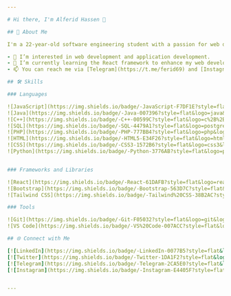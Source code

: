 ```yaml
---

# Hi there, I'm Alferid Hassen 👋

## 🚀 About Me

I'm a 22-year-old software engineering student with a passion for web design and application development.

- 👀 I’m interested in web development and application development.
- 🌱 I’m currently learning the React framework to enhance my web development skills.
- 📫 You can reach me via [Telegram](https://t.me/ferid69) and [Instagram](https://www.instagram.com/feridh69/).

## 🛠️ Skills

### Languages

![JavaScript](https://img.shields.io/badge/-JavaScript-F7DF1E?style=flat&logo=javascript&logoColor=black)
![Java](https://img.shields.io/badge/-Java-007396?style=flat&logo=java&logoColor=white)
![C++](https://img.shields.io/badge/-C++-00599C?style=flat&logo=c%2B%2B&logoColor=white)
![SQL](https://img.shields.io/badge/-SQL-4479A1?style=flat&logo=postgresql&logoColor=white)
![PHP](https://img.shields.io/badge/-PHP-777BB4?style=flat&logo=php&logoColor=white)
![HTML](https://img.shields.io/badge/-HTML5-E34F26?style=flat&logo=html5&logoColor=white)
![CSS](https://img.shields.io/badge/-CSS3-1572B6?style=flat&logo=css3&logoColor=white)
![Python](https://img.shields.io/badge/-Python-3776AB?style=flat&logo=python&logoColor=white)


### Frameworks and Libraries

![React](https://img.shields.io/badge/-React-61DAFB?style=flat&logo=react&logoColor=black)
![Bootstrap](https://img.shields.io/badge/-Bootstrap-563D7C?style=flat&logo=bootstrap&logoColor=white)
![Tailwind CSS](https://img.shields.io/badge/-Tailwind%20CSS-38B2AC?style=flat&logo=tailwindcss&logoColor=white)

### Tools

![Git](https://img.shields.io/badge/-Git-F05032?style=flat&logo=git&logoColor=white)
![VS Code](https://img.shields.io/badge/-VS%20Code-007ACC?style=flat&logo=visual-studio-code&logoColor=white)

## 🌐 Connect with Me

[![LinkedIn](https://img.shields.io/badge/-LinkedIn-0077B5?style=flat&logo=linkedin&logoColor=white)](https://www.linkedin.com/in/alferid-hassen-b44623317/)
[![Twitter](https://img.shields.io/badge/-Twitter-1DA1F2?style=flat&logo=twitter&logoColor=white)](https://x.com/ItsNotorious69)
[![Telegram](https://img.shields.io/badge/-Telegram-2CA5E0?style=flat&logo=telegram&logoColor=white)](https://t.me/ferid69)
[![Instagram](https://img.shields.io/badge/-Instagram-E4405F?style=flat&logo=instagram&logoColor=white)](https://www.instagram.com/feridh69/)


---
```

